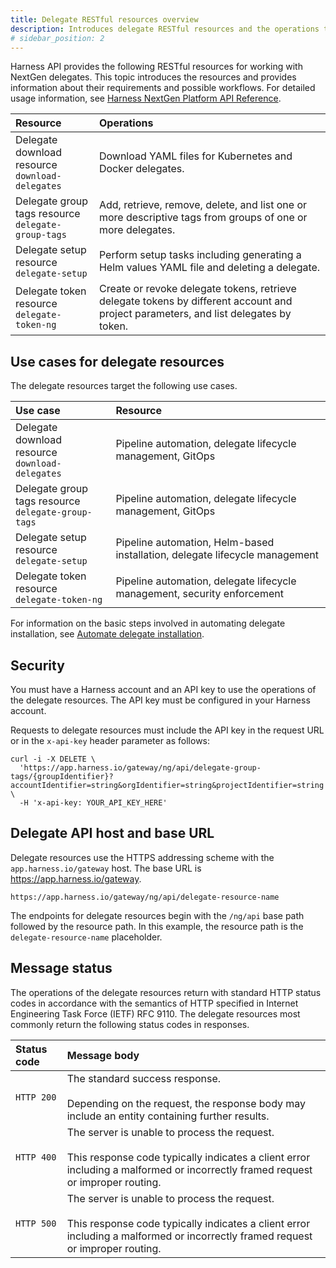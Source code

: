```yaml
---
title: Delegate RESTful resources overview
description: Introduces delegate RESTful resources and the operations they provide.
# sidebar_position: 2
---
```


Harness API provides the following RESTful resources for working with NextGen delegates. This topic introduces the resources and provides information about their requirements and possible workflows. For detailed usage information, see [Harness NextGen Platform API Reference](https://apidocs.harness.io/).

| Resource | Operations |
| :-- | :-- |
| Delegate download resource<br />`download-delegates` | Download YAML files for Kubernetes and Docker delegates. |
| Delegate group tags resource<br />`delegate-group-tags` | Add, retrieve, remove, delete, and list one or more descriptive tags from groups of one or more delegates. |
| Delegate setup resource<br />`delegate-setup` | Perform setup tasks including generating a Helm values YAML file and deleting a delegate. | 
| Delegate token resource<br />`delegate-token-ng` | Create or revoke delegate tokens, retrieve delegate tokens by different account and project parameters, and list delegates by token. |

## Use cases for delegate resources

The delegate resources target the following use cases.

| Use case | Resource |
| :-- | :-- |
| Delegate download resource<br />`download-delegates` | Pipeline automation, delegate lifecycle management, GitOps |
| Delegate group tags resource<br />`delegate-group-tags` | Pipeline automation, delegate lifecycle management, GitOps |
| Delegate setup resource<br />`delegate-setup` | Pipeline automation, Helm-based installation, delegate lifecycle management |
| Delegate token resource<br />`delegate-token-ng` |Pipeline automation, delegate lifecycle management, security enforcement |

For information on the basic steps involved in automating delegate installation, see [Automate delegate installation](/docs/platform/2_Delegates/install-delegates/automate-delegate-installation.md).

## Security

You must have a Harness account and an API key to use the operations of the delegate resources. The API key must be configured in your Harness account. 

Requests to delegate resources must include the API key in the request URL or in the `x-api-key` header parameter as follows:

```
curl -i -X DELETE \
  'https://app.harness.io/gateway/ng/api/delegate-group-tags/{groupIdentifier}?accountIdentifier=string&orgIdentifier=string&projectIdentifier=string' \
  -H 'x-api-key: YOUR_API_KEY_HERE'
```

## Delegate API host and base URL

Delegate resources use the HTTPS addressing scheme with the `app.harness.io/gateway` host. The base URL is https://app.harness.io/gateway. 

```
https://app.harness.io/gateway/ng/api/delegate-resource-name
```

The endpoints for delegate resources begin with the `/ng/api` base path followed by the resource path. In this example, the resource path is the `delegate-resource-name` placeholder.

## Message status

The operations of the delegate resources return with standard HTTP status codes in accordance with the semantics of HTTP specified in Internet Engineering Task Force (IETF) RFC 9110. The delegate resources most commonly return the following status codes in responses.

| **Status code** | **Message body** |
| :-- | :-- |
| `HTTP 200` | The standard success response.<br /><br />Depending on the request, the response body may include an entity containing further results. |
| `HTTP 400` |The server is unable to process the request.<br /><br />This response code typically indicates a client error including a malformed or incorrectly framed request or improper routing. |
| `HTTP 500` | The server is unable to process the request.<br /><br />This response code typically indicates a client error including a malformed or incorrectly framed request or improper routing.|